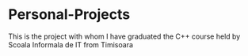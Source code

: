 # Personal-Projects

This is the project with whom I have graduated the C++ course held by Scoala Informala de IT from Timisoara
